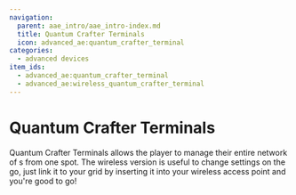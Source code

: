 ```yaml
---
navigation:
  parent: aae_intro/aae_intro-index.md
  title: Quantum Crafter Terminals
  icon: advanced_ae:quantum_crafter_terminal
categories:
  - advanced devices
item_ids:
  - advanced_ae:quantum_crafter_terminal
  - advanced_ae:wireless_quantum_crafter_terminal
---
```


# Quantum Crafter Terminals

<Row gap="20">
<ItemImage id="advanced_ae:quantum_crafter_terminal" scale="4"></ItemImage>
<ItemImage id="advanced_ae:wireless_quantum_crafter_terminal" scale="4"></ItemImage>
</Row>

Quantum Crafter Terminals allows the player to manage their entire network of <ItemLink id="advanced_ae:quantum_crafter"/>s
from one spot. The wireless version is useful to change settings on the go, just link it to your grid by inserting it into
your wireless access point and you're good to go!

<Row gap="20">
<RecipeFor id="advanced_ae:quantum_crafter_terminal" />
<RecipeFor id="advanced_ae:wireless_quantum_crafter_terminal" />
</Row>